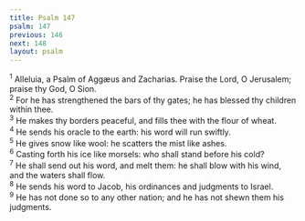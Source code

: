 ```yaml
---
title: Psalm 147
psalm: 147
previous: 146
next: 148
layout: psalm
---
```

<div class="psalm-verse"><sup class="verse-number">1</sup> Alleluia, a Psalm of Aggæus and Zacharias. Praise the Lord, O Jerusalem; praise thy God, O Sion. </div><div class="psalm-verse"><sup class="verse-number">2</sup> For he has strengthened the bars of thy gates; he has blessed thy children within thee. </div><div class="psalm-verse"><sup class="verse-number">3</sup> He makes thy borders peaceful, and fills thee with the flour of wheat. </div><div class="psalm-verse"><sup class="verse-number">4</sup> He sends his oracle to the earth: his word will run swiftly. </div><div class="psalm-verse"><sup class="verse-number">5</sup> He gives snow like wool: he scatters the mist like ashes. </div><div class="psalm-verse"><sup class="verse-number">6</sup> Casting forth his ice like morsels: who shall stand before his cold? </div><div class="psalm-verse"><sup class="verse-number">7</sup> He shall send out his word, and melt them: he shall blow with his wind, and the waters shall flow. </div><div class="psalm-verse"><sup class="verse-number">8</sup> He sends his word to Jacob, his ordinances and judgments to Israel. </div><div class="psalm-verse"><sup class="verse-number">9</sup> He has not done so to any other nation; and he has not shewn them his judgments. </div>
